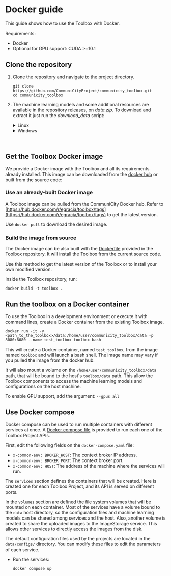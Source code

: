 # Docker guide

This guide shows how to use the Toolbox with Docker.

Requirements:
- Docker
- Optional for GPU support: CUDA >=10.1 

## Clone the repository

1. Clone the repository and navigate to the project directory.

    ```
    git clone https://github.com/CommuniCityProject/communicity_toolbox.git
    cd communicity_toolbox
    ```

2. The machine learning models and some additional resources are available in the repository [releases](https://github.com/CommuniCityProject/communicity_toolbox/releases), on _data.zip_. To download and extract it just run the _download_data_ script:

    <details>
    <summary>Linux</summary>

    ```
    bash ./download_data.sh
    ```

    </details>
    <details>
    <summary>Windows</summary>

    ```
    ./download_data.bat
    ```
    
    </details>

</br>

## Get the Toolbox Docker image

We provide a Docker image with the Toolbox and all its requirements already installed. This image can be downloaded from the [docker hub](https://hub.docker.com/r/egracia/toolbox) or built from the source code:

### Use an already-built Docker image

A Toolbox image can be pulled from the CommuniCity Docker hub. Refer to [https://hub.docker.com/r/egracia/toolbox/tags](https://hub.docker.com/r/egracia/toolbox/tags) to get the latest version.

Use ``docker pull`` to download the desired image.

### Build the image from source

The Docker image can be also built with the [Dockerfile]() provided in the Toolbox repository. It will install the Toolbox from the current source code.

Use this method to get the latest version of the Toolbox or to install your own modified version.

Inside the Toolbox repository, run:
```
docker build -t toolbox .
```

## Run the toolbox on a Docker container

To use the Toolbox in a development environment or execute it with command lines, create a Docker container from the existing Toolbox image.

```
docker run -it -v <path_to_the_toolbox>/data:/home/user/communicity_toolbox/data -p 8080:8080 --name test_toolbox toolbox bash
```
This will create a Docker container, named ``test_toolbox``, from the image named ``toolbox`` and will launch a bash shell. The image name may vary if you pulled the image from the docker hub.

It will also mount a volume on the ``/home/user/communicity_toolbox/data`` path, that will be bound to the host's ``toolbox/data`` path. This allow the Toolbox components to access the machine learning models and configurations on the host machine.

To enable GPU support, add the argument: ``--gpus all``

## Use Docker compose

Docker compose can be used to run multiple containers with different services at once.
A [Docker compose file](../docker-compose.yaml) is provided to run each one of the Toolbox Project APIs.

First, edit the following fields on the ``docker-compose.yaml`` file:
- ``x-common-env: BROKER_HOST``: The context broker IP address.
- ``x-common-env: BROKER_PORT``: The context broker port.
- ``x-common-env: HOST``: The address of the machine where the services will run.

The ``services`` section defines the containers that will be created. Here is created one for each Toolbox Project, and its API is served on different ports.

In the ``volumes`` section are defined the file system volumes that will be mounted on each container. Most of the services have a volume bound to the ``data`` host directory, so the configuration files and machine learning models can be shared among services and the host. Also, another volume is created to share the uploaded images to the ImageStorage service. This allows other services to directly access the images from the disk.

The default configuration files used by the projects are located in the ``data/configs/`` directory. You can modify these files to edit the parameters of each service.

- Run the services:
    ```
    docker compose up
    ```
